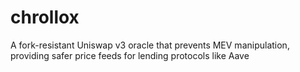 # chrollox
A fork-resistant Uniswap v3 oracle that prevents MEV manipulation, providing safer price feeds for lending protocols like Aave
